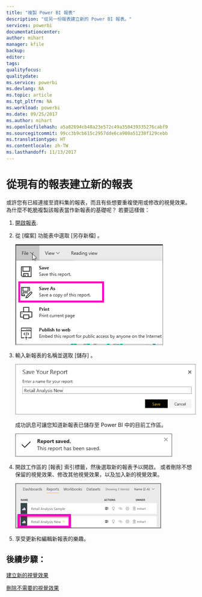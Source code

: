 ```yaml
---
title: "複製 Power BI 報表"
description: "從另一份報表建立新的 Power BI 報表。"
services: powerbi
documentationcenter: 
author: mihart
manager: kfile
backup: 
editor: 
tags: 
qualityfocus: 
qualitydate: 
ms.service: powerbi
ms.devlang: NA
ms.topic: article
ms.tgt_pltfrm: NA
ms.workload: powerbi
ms.date: 09/25/2017
ms.author: mihart
ms.openlocfilehash: a5a82694cb48a23e572c49a350439335276cabf9
ms.sourcegitcommit: 99cc3b9cb615c2957dde6ca908a51238f129cebb
ms.translationtype: HT
ms.contentlocale: zh-TW
ms.lasthandoff: 11/13/2017
---
```

# <a name="create-a-new-report-from-an-existing-report"></a>從現有的報表建立新的報表
或許您有已經連接至資料集的報表，而且有些想要重複使用或修改的視覺效果。  為什麼不乾脆複製該報表當作新報表的基礎呢？  若要這樣做：

1. [開啟報表](service-report-open-in-reading-view.md).
2. 從 [檔案]  功能表中選取 [另存新檔] 。
   
   ![](media/power-bi-report-copy/powerbi-save-as.png)
3. 輸入新報表的名稱並選取 [儲存] 。
   
   ![](media/power-bi-report-copy/savereport.png)
   
   成功訊息可讓您知道新報表已儲存至 Power BI 中的目前工作區。
   
   ![](media/power-bi-report-copy/savesuccess1.png)
4. 開啟工作區的 [報表] 索引標籤，然後選取新的報表予以開啟。 或者刪除不想保留的視覺效果、修改其他視覺效果，以及加入新的視覺效果。
   
   ![](media/power-bi-report-copy/power-bi-workspace.png)
5. 享受更新和編輯新報表的樂趣。

## <a name="next-steps"></a>後續步驟：
[建立新的視覺效果](power-bi-report-add-visualizations-ii.md)

[刪除不需要的視覺效果](service-delete.md)

